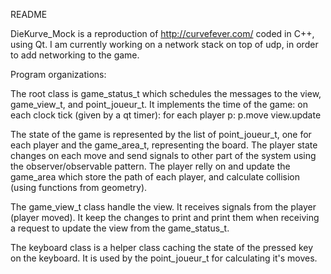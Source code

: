 README

DieKurve_Mock is a reproduction of http://curvefever.com/ coded in C++, using Qt. I am currently working on a network stack on top of udp, in order to add networking to the game.

Program organizations:

The root class is game_status_t which schedules the messages to the view, game_view_t, and point_joueur_t. It implements the time of the game:
	on each clock tick (given by a qt timer):
		for each player p:
			p.move
		view.update

The state of the game is represented by the list of point_joueur_t, one for each player and the game_area_t, representing the board. The player state changes on each move and send signals to other part of the system using the observer/observable pattern. The player relly on and update the game_area which store the path of each player, and calculate collision (using functions from geometry).

The game_view_t class handle the view. It receives signals from the player (player moved). It keep the changes to print and print them when receiving a request to update the view from the game_status_t.

The keyboard class is a helper class caching the state of the pressed key on the keyboard. It is used by the point_joueur_t for calculating it's moves.

